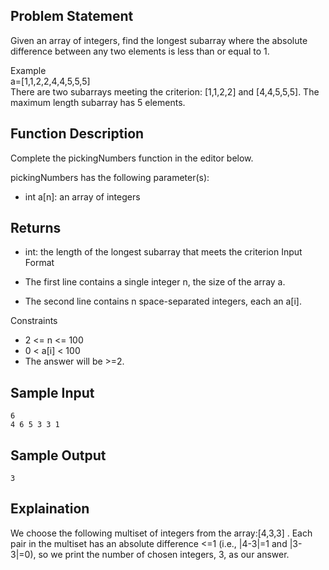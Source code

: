 ## Problem Statement
Given an array of integers, find the longest subarray where the absolute difference between any two elements is less than or equal to 1.

Example  
a=[1,1,2,2,4,4,5,5,5]  
There are two subarrays meeting the criterion: [1,1,2,2] and [4,4,5,5,5]. The maximum length subarray has 5 elements.  

## Function Description


Complete the pickingNumbers function in the editor below.    

pickingNumbers has the following parameter(s):
- int a[n]: an array of integers

## Returns

- int: the length of the longest subarray that meets the criterion
Input Format

- The first line contains a single integer n, the size of the array a.
- The second line contains n space-separated integers, each an a[i].

Constraints
- 2 <= n <= 100
- 0 < a[i] < 100
- The answer will be >=2.
## Sample Input
```
6
4 6 5 3 3 1
```

## Sample Output
```
3
```

## Explaination
We choose the following multiset of integers from the array:[4,3,3] . Each pair in the multiset has an absolute difference <=1  (i.e., |4-3|=1 and |3-3|=0), so we print the number of chosen integers, 3, as our answer.
